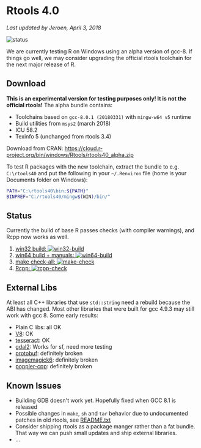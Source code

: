 # Rtools 4.0 

*Last updated by Jeroen, April 3, 2018*

![status](https://img.shields.io/badge/status-highly_experimental-ff6600.svg)

We are currently testing R on Windows using an alpha version of gcc-8. If things go well, we may consider upgrading the official rtools toolchain for the next major release of R.

## Download

__This is an experimental version for testing purposes only! It is not the official rtools!__ 
The alpha bundle contains:

 - Toolchains based on `gcc-8.0.1 (20180331)` with `mingw-w64 v5` runtime
 - Build utilities from `msys2` (march 2018)
 - ICU 58.2
 - Texinfo 5 (unchanged from rtools 3.4)

Download from CRAN: https://cloud.r-project.org/bin/windows/Rtools/rtools40_alpha.zip

To test R packages with the new toolchain, extract the bundle to e.g. `C:\rtools40` and put the following in your `~/.Renviron` file (home is your Documents folder on Windows):

```sh
PATH="C:\rtools40\bin;${PATH}"
BINPREF="C:/rtools40/mingw$(WIN)/bin/"
```

## Status

Currently the build of base R passes checks (with compiler warnings), and Rcpp now works as well.

 1. [win32 build: ![win32-build](https://img.shields.io/badge/build-warnings-EDB512.svg)](32bit.log)
 2. [win64 build + manuals: ![win64-build](https://img.shields.io/badge/build-warnings-EDB512.svg)](distribution.log)
 3. [make check-all: ![make-check](https://img.shields.io/badge/check-success-00dd00.svg)](check.log)
 4. [Rcpp: ![rcpp-check](https://img.shields.io/badge/check-success-00dd00.svg)](rcpp.log)

## External Libs

At least all C++ libraries that use `std::string` need a rebuild because the ABI has changed. Most other libraries that were built for gcc 4.9.3 may still work with gcc 8. Some early results:

 - Plain C libs: all OK
 - [V8](https://github.com/rwinlib/v8): OK
 - [tesseract](https://github.com/rwinlib/tesseract): OK
 - [gdal2](https://github.com/rwinlib/gdal2): Works for sf, need more testing
 - [protobuf](https://github.com/rwinlib/protobuf): definitely broken
 - [imagemagick6](https://github.com/rwinlib/imagemagick6): definitely broken
 - [poppler-cpp](https://github.com/rwinlib/poppler): definitely broken

## Known Issues

 - Building GDB doesn't work yet. Hopefully fixed when GCC 8.1 is released
 - Possible changes in `make`, `sh` and `tar` behavior due to undocumented patches in old rtools, see [README.txt](https://cloud.r-project.org/bin/windows/Rtools/README.txt)
 - Consider shipping rtools as a package manger rather than a fat bundle. That way we can push small updates and ship external libraries.
 - ...
